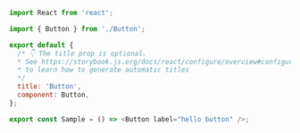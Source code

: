 ```js filename="Button.stories.js|jsx" renderer="react" language="js"
import React from 'react';

import { Button } from './Button';

export default {
  /* 👇 The title prop is optional.
  * See https://storybook.js.org/docs/react/configure/overview#configure-story-loading
  * to learn how to generate automatic titles
  */
  title: 'Button', 
  component: Button,
};

export const Sample = () => <Button label="hello button" />;
```
